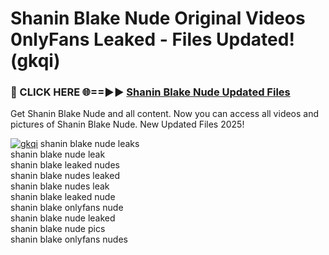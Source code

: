# Shanin Blake Nude Original Videos 0nlyFans Leaked - Files Updated! (gkqi)

<h3>🔴 CLICK HERE 🌐==►► <a href="https://tinyurl.com/52m3yx9h" rel="nofollow">Shanin Blake Nude Updated Files</a></h3>

Get Shanin Blake Nude and all content. Now you can access all videos and pictures of Shanin Blake Nude. New Updated Files 2025!

[![gkqi](https://i.imgur.com/TnHtlc8.gif)](https://tinyurl.com/52m3yx9h)
shanin blake nude leaks<br>
shanin blake nude leak<br>
shanin blake leaked nudes<br>
shanin blake nudes leaked<br>
shanin blake nudes leak<br>
shanin blake leaked nude<br>
shanin blake onlyfans nude<br>
shanin blake nude leaked<br>
shanin blake nude pics<br>
shanin blake onlyfans nudes